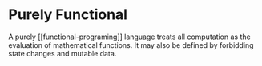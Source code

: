 # Purely Functional

A purely [[functional-programing]] language treats all computation as the evaluation of mathematical functions.
It may also be defined by forbidding state changes and mutable data.
